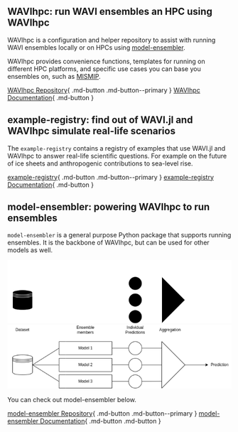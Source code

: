 ## WAVIhpc: run WAVI ensembles an HPC using WAVIhpc

WAVIhpc is a configuration and helper repository to assist with running WAVI ensembles locally or on
HPCs using [model-ensembler](https://github.com/environmental-forecasting/model-ensembler).

WAVIhpc provides convenience functions, templates for running on different HPC platforms, and
specific use cases you can base you ensembles on, such as [MISMIP](https://tc.copernicus.org/articles/14/2283/2020/).

[WAVIhpc Repository](https://github.com/WAVI-ice-sheet-model/WAVIhpc){ .md-button .md-button--primary }
[WAVIhpc Documentation](https://wavi-ice-sheet-model.github.io/WAVIhpc/){ .md-button }

## example-registry: find out of WAVI.jl and WAVIhpc simulate real-life scenarios

The `example-registry` contains a registry of examples that use WAVI.jl and WAVIhpc to answer
real-life scientific questions. For example on the future of ice sheets and anthropogenic contributions
to sea-level rise.

[example-registry](https://github.com/WAVI-ice-sheet-model/example-registry){ .md-button .md-button--primary }
[example-registry Documentation](https://github.com/WAVI-ice-sheet-model/example-registry?tab=contributing-ov-file){ .md-button }

## model-ensembler: powering WAVIhpc to run ensembles

`model-ensembler` is a general purpose Python package that supports running ensembles. It is the
backbone of WAVIhpc, but can be used for other models as well. 

![Simple diagram of an ensemble](https://raw.githubusercontent.com/environmental-forecasting/model-ensembler/refs/heads/main/docs/images/ensemble.drawio.png#only-dark)
![Simple diagram of an ensemble](https://raw.githubusercontent.com/environmental-forecasting/model-ensembler/refs/heads/main/docs/images/ensemble.drawio.light.png#only-light)

You can check out model-ensembler below.

[model-ensembler Repository](https://github.com/environmental-forecasting/model-ensembler){ .md-button .md-button--primary }
[model-ensembler Documentation](https://model-ensembler.readthedocs.io/en/latest/){ .md-button .md-button }
